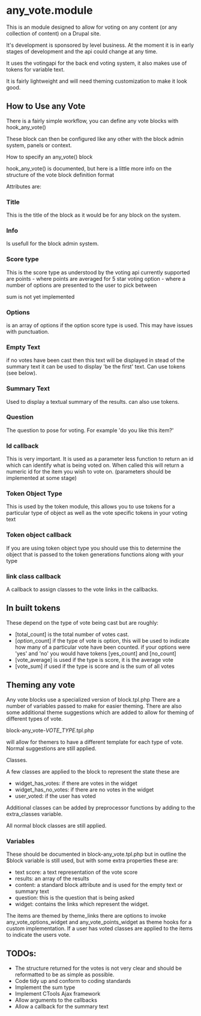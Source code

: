# any_vote.module

This is an module designed to allow for voting on any content (or any collection of content) on a Drupal site.

It's development is sponsored by level business. At the moment it is in early stages of development and the api could change at any time.

It uses the votingapi for the back end voting system, it also makes use of tokens for variable text.

It is fairly lightweight and will need theming customization to make it look good.

## How to Use any Vote

There is a fairly simple workflow, you can define any vote blocks with hook_any_vote()

These block can then be configured like any other with the block admin system, panels or context.

How to specify an any_vote() block

hook_any_vote() is documented, but here is a little more info on the structure of the vote block definition format

Attributes are:

### Title
This is the title of the block as it would be for any block on the system.
### Info
Is usefull for the block admin system.
### Score type
This is the score type as understood by the voting api currently supported are
 points - where points are averaged for 5 star voting
 option - where a number of options are presented to the user to pick between

 sum is not yet implemented

### Options
is an array of options if the option score type is used. This may have issues with punctuation.

### Empty Text
if no votes have been cast then this text will be displayed in stead of the summary text it can be used to display 'be the first' text. Can use tokens (see below).

### Summary Text
 Used to display a textual summary of the results. can also use tokens.

### Question
The question to pose for voting. For example 'do you like this item?'  

### Id callback
This is very important. It is used as a parameter less function to return an id which can identify what is being voted on.
When called this will return a numeric id for the item you wish to vote on.
(parameters should be implemented at some stage)

### Token Object Type
This is used by the token module, this allows you to use tokens for a particular type of object as well as the vote specific tokens in your voting text

### Token object callback
If you are using token object type you should use this to determine the object that is passed to the token generations functions along with your type

### link class callback
 A callback to assign classes to the  vote links in the callbacks. 

## In built tokens

These depend on the type of vote being cast but are roughly:

 - [total_count] is the total number of votes cast.
 - [*option*_count] if the type of vote is option, this will be used to indicate how many of a particular vote have been counted. if your options were 'yes' and 'no' you would have tokens [yes_count] and [no_count]
 - [vote_average] is used if the type is score, it is the average vote
 - [vote_sum] if used if the type is score and is the sum of all votes

## Theming any vote
 Any vote blocks use a specialized version of block.tpl.php There are a number of variables passed to make for easier theming. There are also some additional theme suggestions which are added to allow for theming of different types of vote.

 block-any_vote-*VOTE_TYPE*.tpl.php

 will allow for themers to have a different template for each type of vote. Normal suggestions are still applied.

 Classes.

 A few classes are applied to the block to represent the state these are

* widget_has_votes: if there are votes in the widget
* widget_has_no_votes: if there are no votes in the widget
* user_voted: if the user has voted

Additional classes can be added by preprocessor functions by adding to the extra_classes variable.

All normal block classes are still applied.

### Variables
These should be documented in block-any_vote.tpl.php but in outline the $block variable is still used, but with some extra properties these are:

 - text score: a text representation of
   the vote score
 - results: an array of the results
 - content: a standard block attribute and is used for the empty text or summary text
 - question: this is the question that is being asked
 - widget: contains the links which represent the widget.

The items are themed by theme_links there are options to invoke any_vote_options_widget and any_vote_points_widget as theme hooks for a custom implementation.
If a user has voted classes are applied to the items to indicate the users vote.


## TODOs:
* The structure returned for the votes is not very clear and should be reformatted to be as simple as possible.
* Code tidy up and conform to coding standards
* Implement the sum type
* Implement CTools Ajax framework
* Allow arguments to the callbacks
* Allow a callback for the summary text
